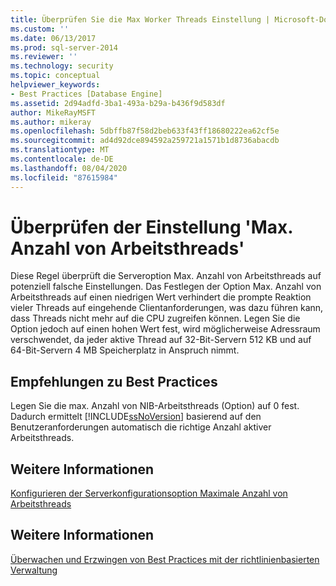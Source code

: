```yaml
---
title: Überprüfen Sie die Max Worker Threads Einstellung | Microsoft-Dokumentation
ms.custom: ''
ms.date: 06/13/2017
ms.prod: sql-server-2014
ms.reviewer: ''
ms.technology: security
ms.topic: conceptual
helpviewer_keywords:
- Best Practices [Database Engine]
ms.assetid: 2d94adfd-3ba1-493a-b29a-b436f9d583df
author: MikeRayMSFT
ms.author: mikeray
ms.openlocfilehash: 5dbffb87f58d2beb633f43ff18680222ea62cf5e
ms.sourcegitcommit: ad4d92dce894592a259721a1571b1d8736abacdb
ms.translationtype: MT
ms.contentlocale: de-DE
ms.lasthandoff: 08/04/2020
ms.locfileid: "87615984"
---
```

# <a name="verify-max-worker-threads-setting"></a>Überprüfen der Einstellung 'Max. Anzahl von Arbeitsthreads'
  Diese Regel überprüft die Serveroption Max. Anzahl von Arbeitsthreads auf potenziell falsche Einstellungen. Das Festlegen der Option Max. Anzahl von Arbeitsthreads auf einen niedrigen Wert verhindert die prompte Reaktion vieler Threads auf eingehende Clientanforderungen, was dazu führen kann, dass Threads nicht mehr auf die CPU zugreifen können. Legen Sie die Option jedoch auf einen hohen Wert fest, wird möglicherweise Adressraum verschwendet, da jeder aktive Thread auf 32-Bit-Servern 512 KB und auf 64-Bit-Servern 4 MB Speicherplatz in Anspruch nimmt.  
  
## <a name="best-practices-recommendations"></a>Empfehlungen zu Best Practices  
 Legen Sie die max. Anzahl von NIB-Arbeitsthreads (Option) auf 0 fest. Dadurch ermittelt [!INCLUDE[ssNoVersion](../../includes/ssnoversion-md.md)] basierend auf den Benutzeranforderungen automatisch die richtige Anzahl aktiver Arbeitsthreads.  
  
## <a name="for-more-information"></a>Weitere Informationen  
 [Konfigurieren der Serverkonfigurationsoption Maximale Anzahl von Arbeitsthreads](../../database-engine/configure-windows/configure-the-max-worker-threads-server-configuration-option.md)  
  
## <a name="see-also"></a>Weitere Informationen  
 [Überwachen und Erzwingen von Best Practices mit der richtlinienbasierten Verwaltung](monitor-and-enforce-best-practices-by-using-policy-based-management.md)  
  
  
